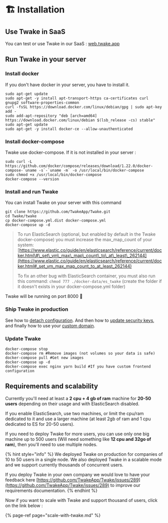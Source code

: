# 🏗️ Installation

## Use Twake in SaaS

You can test or use Twake in our SaaS : [web.twake.app](https://web.twake.app)

## Run Twake in your server

### Install docker

If you don't have docker in your server, you have to install it.

```text
sudo apt-get update
sudo apt-get -y install apt-transport-https ca-certificates curl gnupg2 software-properties-common
curl -fsSL https://download.docker.com/linux/debian/gpg | sudo apt-key add -
sudo add-apt-repository "deb [arch=amd64] https://download.docker.com/linux/debian $(lsb_release -cs) stable"
sudo apt-get update
sudo apt-get -y install docker-ce --allow-unauthenticated
```

### Install docker-compose

Twake use docker-compose. If it is not installed in your server :

```text
sudo curl -L https://github.com/docker/compose/releases/download/1.22.0/docker-compose-`uname -s`-`uname -m` -o /usr/local/bin/docker-compose
sudo chmod +x /usr/local/bin/docker-compose
docker-compose --version
```

### Install and run Twake

You can install Twake on your server with this command

```text
git clone https://github.com/TwakeApp/Twake.git
cd Twake/twake
cp docker-compose.yml.dist docker-compose.yml
docker-compose up -d
```

> To run ElasticSearch \(optional, but enabled by default in the Twake docker-compose\) you must increase the max\_map\_count of your system: [https://www.elastic.co/guide/en/elasticsearch/reference/current/docker.html\#\_set\_vm\_max\_map\_count\_to\_at\_least\_262144](https://www.elastic.co/guide/en/elasticsearch/reference/current/docker.html#_set_vm_max_map_count_to_at_least_262144)
>
> To fix an other bug with ElasticSearch container, you must also run this command: `chmod 777 ./docker-data/es_twake` \(create the folder if it doesn't exists in your docker-compose.yml folder\)

Twake will be running on port 8000 🎉

### Ship Twake in production

See how to [detach configuration](../configuration/). And then how to [update security keys](../configuration/security.md), and finally how to use your [custom domain](../configuration/custom-domain-and-https/).

### Update Twake

```text
docker-compose stop
docker-compose rm #Remove images (not volumes so your data is safe)
docker-compose pull #Get new images
docker-compose up -d
docker-compose exec nginx yarn build #If you have custom frontend configuration
```

## Requirements and scalability

Currently you'll need at least a **2 cpu + 4 gb of ram** machine for **20-50 users** depending on their usage and with ElasticSearch disabled.

If you enable ElasticSearch, use two machines, or limit the cpu/ram dedicated to it and use a larger machine \(at least 2gb of ram and 1 cpu dedicated to ES for 20-50 users\).

If you need to deploy Twake for more users, you can use only one big machine up to 500 users \(Will need something like **12 cpu and 32go of ram**\), then you'll need to use multiple nodes.

{% hint style="info" %}
We deployed Twake on production for companies of 10 to 50 users in a single node. We also deployed Twake in a scalable mode and we support currently thousands of concurrent users.

If you deploy Twake in your own company we would love to have your feedback here [https://github.com/TwakeApp/Twake/issues/289](https://github.com/TwakeApp/Twake/issues/289) to improve our requirements documentation.
{% endhint %}

Now if you want to scale with Twake and support thousand of users, click on the link below :

{% page-ref page="scale-with-twake.md" %}

